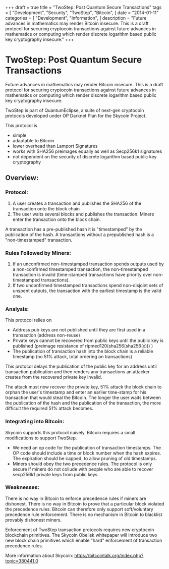 +++
draft = true
title = "TwoStep: Post Quantum Secure Transactions"
tags = [
    "Development",
    "Security",
    "TwoStep",
    "Bitcoin",
]
date = "2014-01-11"
categories = [
    "Development",
    "Information",
]
description = "Future advances in mathematics may render Bitcoin insecure. This is a draft protocol for securing cryptocoin transactions against future advances in mathematics or computing which render discrete logarithm based public key cryptography insecure."
+++
# TwoStep: Post Quantum Secure Transactions

Future advances in mathematics may render Bitcoin insecure. This is a draft protocol for securing cryptocoin transactions against future advances in mathematics or computing which render discrete logarithm based public key cryptography insecure.

TwoStep is part of QuantumEclipse, a suite of next-gen cryptocoin protocols developed under OP Darknet Plan for the Skycoin Project.

This protocol is
- simple
- adaptable to Bitcoin
- lower overhead than Lamport Signatures
- works with SHA256 preimages equally as well as Secp256k1 signatures
- not dependent on the security of discrete logarithm based public key cryptography

## Overview:

### Protocol:
1) A user creates a transaction and publishes the SHA256 of the transaction onto the block chain
2) The user waits several blocks and publishes the transaction. Miners enter the transaction onto the block chain.

A transaction has a pre-published hash it is "timestamped" by the publication of the hash. A transactions without a prepublished hash is a "non-timestamped" transaction.

### Rules Followed by Miners:
1) If an unconfirmed non-timestamped transaction spends outputs used by a non-confirmed timestamped transaction, the non-timestamped transaction is invalid (time-stamped transactions have priority over non-timestamped transactions).
2) If two unconfirmed timestamped transactions spend non-disjoint sets of unspent outputs, the transaction with the earliest timestamp is the valid one.

### Analysis:

This protocol relies on
- Address pub keys are not published until they are first used in a transaction (address non-reuse)
- Private keys cannot be recovered from public keys until the public key is published (preimage resistance of ripmed120(sha256(sha256(x))) )
- The publication of transaction hash into the block chain is a reliable timestamp (no 51% attack, total ordering on transactions)

This protocol delays the publication of the public key for an address until transaction publication and then renders any transactions an attacker creates from the recovered private key invalid.

The attack must now recover the private key, 51% attack the block chain to orphan the user's timestamp and enter an earlier time-stamp for his transaction that would steal the Bitcoin. The longer the user waits between the publication of the hash and the publication of the transaction, the more difficult the required 51% attack becomes.

### Integrating into Bitcoin:

Skycoin supports this protocol naively. Bitcoin requires a small modifications to support TwoStep.

- We need an op code for the publication of transaction timestamps. The OP code should include a time or block number when the hash expires. The expiration should be capped, to allow pruning of old timestamps.
- Miners should obey the two precedence rules. The protocol is only secure if miners do not collude with people who are able to recover secp256k1 private keys from public keys.

### Weaknesses:

There is no way in Bitcoin to enforce precedence rules if miners are dishonest. There is no way in Bitcoin to prove that a particular block violated the precedence rules. Bitcoin can therefore only support soft/voluntary precedence rule enforcement. There is no mechanism in Bitcoin to blacklist provably dishonest miners.

Enforcement of TwoStep transaction protocols requires new cryptocoin blockchain primitives. The Skycoin Obelisk whitepaper will introduce two new block chain primitives which enable "hard" enforcement of transaction precedence rules.

More information about Skycoin: https://bitcointalk.org/index.php?topic=380441.0
